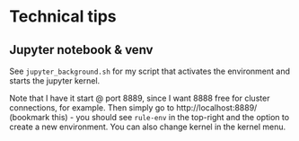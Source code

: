 # Technical tips

## Jupyter notebook & venv

See `jupyter_background.sh` for my script that activates the environment and starts the jupyter kernel.  

Note that I have it start @ port 8889, since I want 8888 free for cluster connections, for example.
Then simply go to http://localhost:8889/ (bookmark this) - you should see `rule-env` in the top-right and the option to create a new environment.
You can also change kernel in the kernel menu.

<!-- [Start IPython with venv](https://stackoverflow.com/questions/20327621/calling-ipython-from-a-virtualenv) -->
